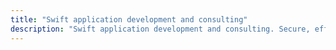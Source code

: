 ```yaml
---
title: "Swift application development and consulting"
description: "Swift application development and consulting. Secure, efficient, scalable solutions."
---
```

